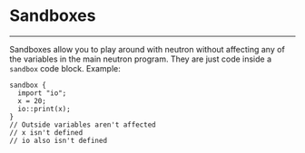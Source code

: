 Sandboxes
=========
---

Sandboxes allow you to play around with neutron without affecting any of the
variables in the main neutron program. They are just code inside a `sandbox`
code block. Example:

```neutron
sandbox {
  import "io";
  x = 20;
  io::print(x);
}
// Outside variables aren't affected
// x isn't defined
// io also isn't defined
```

